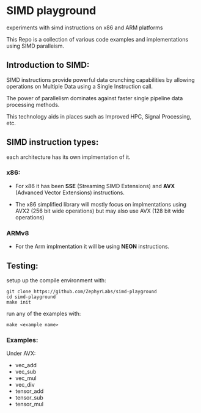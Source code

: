 # SIMD playground
 experiments with simd instructions on x86 and ARM platforms

This Repo is a collection of various code examples and implementations using SIMD paralleism.

## Introduction to SIMD:
SIMD instructions provide powerful data crunching capabilities by allowing
operations on Multiple Data using a Single Instruction call.

The power of parallelism dominates against faster single pipeline data processing methods.

This technology aids in places such as Improved HPC, Signal Processing, etc.

## SIMD instruction types:
each architecture has its own implmentation of it.

### x86:
* For x86 it has been **SSE** (Streaming SIMD Extensions) and **AVX** (Advanced Vector Extensions) instructions.

* The x86 simplified library will mostly focus on implmentations using AVX2 (256 
bit wide operations) but may also use AVX (128 bit wide operations)

### ARMv8
* For the Arm implmentation it will be using **NEON** instructions.

## Testing:
setup up the compile environment with:
```
git clone https://github.com/ZephyrLabs/simd-playground
cd simd-playground
make init
```

run any of the examples with:
```
make <example name>
```

### Examples:
Under AVX:
- vec_add
- vec_sub
- vec_mul
- vec_div
- tensor_add
- tensor_sub
- tensor_mul
